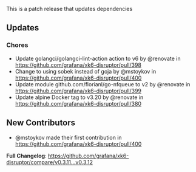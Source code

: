 This is a patch release that updates dependencies

## Updates

### Chores
* Update golangci/golangci-lint-action action to v6 by @renovate in https://github.com/grafana/xk6-disruptor/pull/398
* Change to using sobek instead of goja by @mstoykov in https://github.com/grafana/xk6-disruptor/pull/400
* Update module github.com/florianl/go-nfqueue to v2 by @renovate in https://github.com/grafana/xk6-disruptor/pull/399
* Update alpine Docker tag to v3.20 by @renovate in https://github.com/grafana/xk6-disruptor/pull/380

## New Contributors
* @mstoykov made their first contribution in https://github.com/grafana/xk6-disruptor/pull/400

**Full Changelog**: https://github.com/grafana/xk6-disruptor/compare/v0.3.11...v0.3.12

